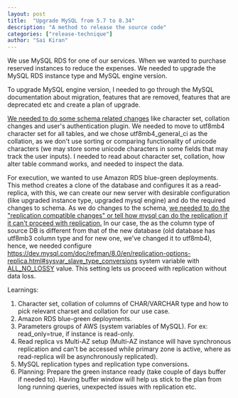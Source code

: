 ```yaml
---
layout: post
title:  "Upgrade MySQL from 5.7 to 8.34"
description: "A method to release the source code"
categories: ["release-technique"]
author: "Sai Kiran"
---
```

We use MySQL RDS for one of our services. When we wanted to purchase reserved instances to reduce the expenses. We needed to upgrade the MySQL RDS instance type and MySQL engine version.

To upgrade MySQL engine version, I needed to go through the MySQL documentation about migration, features that are removed, features that are deprecated etc and create a plan of upgrade.

[We needed to do some schema related changes](https://planetscale.com/blog/upgrading-to-mysql-8) like character set, collation changes and user's authentication plugin.
We needed to move to utf8mb4 character set for all tables, and we chose utf8mb4_general_ci as the collation, as we don't use sorting or comparing functionality of unicode characters (we may store some unicode characters in some fields that may track the user inputs). I needed to read about character set, collation, how alter table command works, and needed to inspect the data.

For execution, we wanted to use Amazon RDS blue-green deployments. This method creates a clone of the database and configures it as a read-replica, with this, we can create our new server with desirable configuration (like upgraded instance type, upgraded mysql engine) and do the required changes to schema. As we do changes to the schema, [we needed to do the "replication compatible changes" or tell how mysql can do the replication if it can't proceed with replication.](https://dev.mysql.com/doc/mysql-replication-excerpt/5.7/en/replication-features-different-data-types.html)
In our case, the as the column type of source DB is different from that of the new database (old database has utf8mb3 column type and for new one, we've changed it to utf8mb4), hence, we needed configure https://dev.mysql.com/doc/refman/8.0/en/replication-options-replica.html#sysvar_slave_type_conversions system variable with [ALL_NO_LOSSY](https://dev.mysql.com/doc/mysql-replication-excerpt/5.7/en/replication-features-different-data-types.html) value. This setting lets us proceed with replication without data loss.

Learnings:
1. Character set, collation of columns of CHAR/VARCHAR type and how to pick relevant charset and collation for our use case.
2. Amazon RDS blue-green deployments.
3. Parameters groups of AWS (system variables of MySQL). For ex: read_only=true, if instance is read-only.
4. Read replica vs Multi-AZ setup (Multi-AZ instance will have synchronous replication and can't be accessed while primary zone is active, where as read-replica will be asynchronously replicated).
5. MySQL replication types and replication type conversions.
6. Planning: Prepare the green instance ready (take couple of days buffer if needed to). Having buffer window will help us stick to the plan from long running queries, unexpected issues with replication etc.
